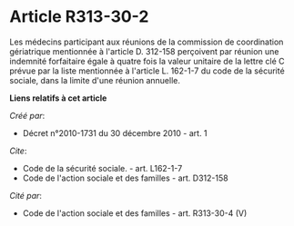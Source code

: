# Article R313-30-2

Les médecins participant aux réunions de la commission de coordination gériatrique mentionnée à l'article D. 312-158
perçoivent par réunion une indemnité forfaitaire égale à quatre fois la valeur unitaire de la lettre clé C prévue par la
liste mentionnée à l'article L. 162-1-7 du code de la sécurité sociale, dans la limite d'une réunion annuelle.

**Liens relatifs à cet article**

_Créé par_:

  - Décret n°2010-1731 du 30 décembre 2010 - art. 1

_Cite_:

  - Code de la sécurité sociale. - art. L162-1-7
  - Code de l'action sociale et des familles - art. D312-158

_Cité par_:

  - Code de l'action sociale et des familles - art. R313-30-4 (V)
